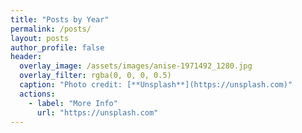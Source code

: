 ```yaml
---
title: "Posts by Year"
permalink: /posts/
layout: posts
author_profile: false
header:
  overlay_image: /assets/images/anise-1971492_1280.jpg
  overlay_filter: rgba(0, 0, 0, 0.5)
  caption: "Photo credit: [**Unsplash**](https://unsplash.com)"
  actions:
    - label: "More Info"
      url: "https://unsplash.com"
---
```

